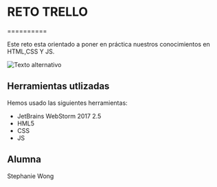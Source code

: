 # RETO TRELLO
==========

Este reto esta orientado a poner en práctica nuestros conocimientos en HTML,CSS Y JS.

![Texto alternativo](https://ibb.co/nKAO2m)

Herramientas utlizadas
--------------------

Hemos usado las siguientes herramientas:
+ JetBrains WebStorm 2017 2.5
+ HML5
+ CSS
+ JS

Alumna
--------------------
Stephanie Wong